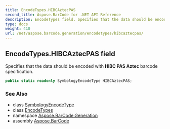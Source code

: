 ```yaml
---
title: EncodeTypes.HIBCAztecPAS
second_title: Aspose.BarCode for .NET API Reference
description: EncodeTypes field. Specifies that the data should be encoded with HIBC PAS Aztec barcode specification
type: docs
weight: 410
url: /net/aspose.barcode.generation/encodetypes/hibcaztecpas/
---
```

## EncodeTypes.HIBCAztecPAS field

Specifies that the data should be encoded with **HIBC PAS Aztec** barcode specification.

```csharp
public static readonly SymbologyEncodeType HIBCAztecPAS;
```

### See Also

* class [SymbologyEncodeType](../../symbologyencodetype/)
* class [EncodeTypes](../)
* namespace [Aspose.BarCode.Generation](../../../aspose.barcode.generation/)
* assembly [Aspose.BarCode](../../../)



